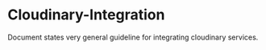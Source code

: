 # Cloudinary-Integration
Document states very general guideline for integrating cloudinary services.  
